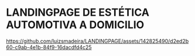 # LANDINGPAGE DE ESTÉTICA AUTOMOTIVA A DOMICILIO



https://github.com/luizsmadeira/LANDINGPAGE/assets/142825490/d2ed2b60-c9ab-4e1b-84f9-16dacdfd4c25

